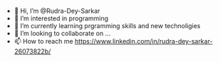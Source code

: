 - 👋 Hi, I’m @Rudra-Dey-Sarkar
- 👀 I’m interested in programming
- 🌱 I’m currently learning prgramming skills and new technoligies
- 💞️ I’m looking to collaborate on ...
- 📫 How to reach me https://www.linkedin.com/in/rudra-dey-sarkar-26073822b/

<!---
Rudra-Dey-Sarkar/Rudra-Dey-Sarkar is a ✨ special ✨ repository because its `README.md` (this file) appears on your GitHub profile.
You can click the Preview link to take a look at your changes.
--->
